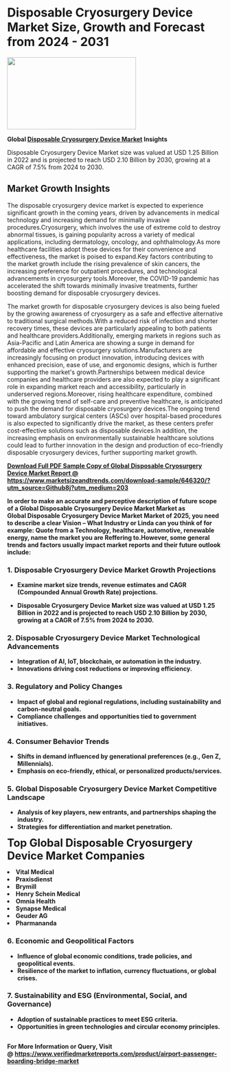 <H1>Disposable Cryosurgery Device Market Size, Growth and Forecast from 2024 - 2031</H1><img class="aligncenter size-medium wp-image-584254" src="https://thirdeyenews.in/wp-content/uploads/2024/09/Global-Market-Research-300x168.jpeg" alt="" width="300" height="168" /><p><strong>Global&nbsp;<a href="https://www.marketsizeandtrends.com/download-sample/646320/?utm_source=Github8j?utm_medium=203">Disposable Cryosurgery Device Market</a> Insights</strong></p><p>Disposable Cryosurgery Device Market size was valued at USD 1.25 Billion in 2022 and is projected to reach USD 2.10 Billion by 2030, growing at a CAGR of 7.5% from 2024 to 2030.</p><p><h2>Market Growth Insights</h2> <p>The disposable cryosurgery device market is expected to experience significant growth in the coming years, driven by advancements in medical technology and increasing demand for minimally invasive procedures.Cryosurgery, which involves the use of extreme cold to destroy abnormal tissues, is gaining popularity across a variety of medical applications, including dermatology, oncology, and ophthalmology.As more healthcare facilities adopt these devices for their convenience and effectiveness, the market is poised to expand.Key factors contributing to the market growth include the rising prevalence of skin cancers, the increasing preference for outpatient procedures, and technological advancements in cryosurgery tools.Moreover, the COVID-19 pandemic has accelerated the shift towards minimally invasive treatments, further boosting demand for disposable cryosurgery devices.</p> <p><strong><a href="#"></a></strong></p> <p>The market growth for disposable cryosurgery devices is also being fueled by the growing awareness of cryosurgery as a safe and effective alternative to traditional surgical methods.With a reduced risk of infection and shorter recovery times, these devices are particularly appealing to both patients and healthcare providers.Additionally, emerging markets in regions such as Asia-Pacific and Latin America are showing a surge in demand for affordable and effective cryosurgery solutions.Manufacturers are increasingly focusing on product innovation, introducing devices with enhanced precision, ease of use, and ergonomic designs, which is further supporting the market's growth.Partnerships between medical device companies and healthcare providers are also expected to play a significant role in expanding market reach and accessibility, particularly in underserved regions.Moreover, rising healthcare expenditure, combined with the growing trend of self-care and preventive healthcare, is anticipated to push the demand for disposable cryosurgery devices.The ongoing trend toward ambulatory surgical centers (ASCs) over hospital-based procedures is also expected to significantly drive the market, as these centers prefer cost-effective solutions such as disposable devices.In addition, the increasing emphasis on environmentally sustainable healthcare solutions could lead to further innovation in the design and production of eco-friendly disposable cryosurgery devices, further supporting market growth.</p> <p><strong><a href="#"></p><p><span class=""><strong>Download Full PDF Sample Copy of Global Disposable Cryosurgery Device Market Report</strong> @ <a href="https://www.marketsizeandtrends.com/download-sample/646320/?utm_source=Github8j?utm_medium=203" target="_blank">https://www.marketsizeandtrends.com/download-sample/646320/?utm_source=Github8j?utm_medium=203</a></span></p><p>In order to make an accurate and perceptive description of future scope of a Global&nbsp;Disposable Cryosurgery Device Market Market as Global&nbsp;Disposable Cryosurgery Device Market Market of 2025, you need to describe a clear Vision &ndash; What Industry or Linda can you think of for example: Quote from a Technology, healthcare, automotive, renewable energy, name the market you are Reffering to.However, some general trends and factors usually impact market reports and their future outlook include:</p><h3>1.&nbsp;<strong>Disposable Cryosurgery Device Market Growth Projections</strong></h3><ul><li>Examine market size trends, revenue estimates and CAGR (Compounded Annual Growth Rate) projections.</li><li><p>Disposable Cryosurgery Device Market size was valued at USD 1.25 Billion in 2022 and is projected to reach USD 2.10 Billion by 2030, growing at a CAGR of 7.5% from 2024 to 2030.</p></li></ul><h3>2.&nbsp;<strong>Disposable Cryosurgery Device Market Technological Advancements</strong></h3><ul><li>Integration of AI, IoT, blockchain, or automation in the industry.</li><li>Innovations driving cost reductions or improving efficiency.</li></ul><h3>3.&nbsp;<strong>Regulatory and Policy Changes</strong></h3><ul><li>Impact of global and regional regulations, including sustainability and carbon-neutral goals.</li><li>Compliance challenges and opportunities tied to government initiatives.</li></ul><h3>4.&nbsp;<strong>Consumer Behavior Trends</strong></h3><ul><li>Shifts in demand influenced by generational preferences (e.g., Gen Z, Millennials).</li><li>Emphasis on eco-friendly, ethical, or personalized products/services.</li></ul><h3>5.&nbsp;<strong>Global Disposable Cryosurgery Device Market Competitive Landscape</strong></h3><ul><li>Analysis of key players, new entrants, and partnerships shaping the industry.</li><li>Strategies for differentiation and market penetration.</li></ul><p data-pm-slice="1 1 []"><span style="color: inherit; font-family: inherit; font-size: 25px;">Top Global Disposable Cryosurgery Device Market Companies</span></p><div class="" data-test-id=""><p><li>Vital Medical</li><li> Praxisdienst</li><li> Brymill</li><li> Henry Schein Medical</li><li> Omnia Health</li><li> Synapse Medical</li><li> Geuder AG</li><li> Pharmananda</li></p></div><h3>6.&nbsp;<strong>Economic and Geopolitical Factors</strong></h3><ul><li>Influence of global economic conditions, trade policies, and geopolitical events.</li><li>Resilience of the market to inflation, currency fluctuations, or global crises.</li></ul><h3>7.&nbsp;<strong>Sustainability and ESG (Environmental, Social, and Governance)</strong></h3><ul><li>Adoption of sustainable practices to meet ESG criteria.</li><li>Opportunities in green technologies and circular economy principles.</li></ul><h2><strong style="font-size: 14px;">For More Information or Query, Visit @&nbsp;</strong><a style="background-color: #ffffff; font-size: 14px;" href="https://www.marketsizeandtrends.com/report/disposable-cryosurgery-device-market/" target="_blank">https://www.verifiedmarketreports.com/product/airport-passenger-boarding-bridge-market</a></h2>